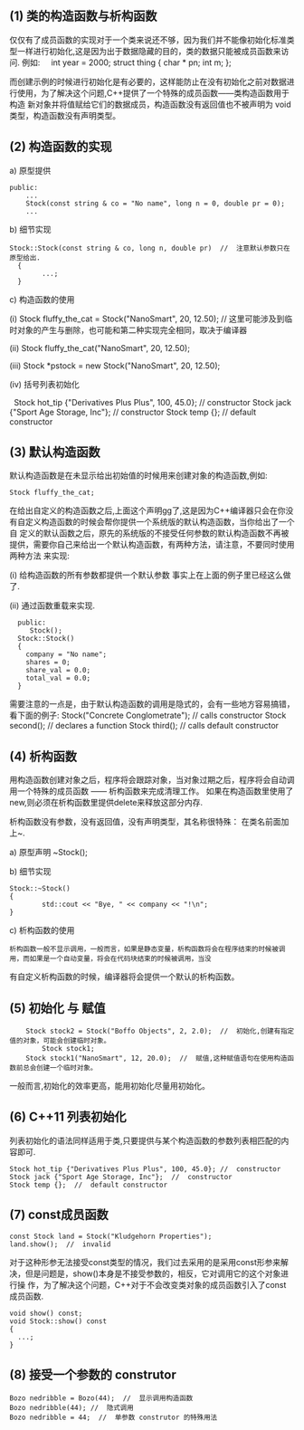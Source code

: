 ## (1) 类的构造函数与析构函数
  
  仅仅有了成员函数的实现对于一个类来说还不够，因为我们并不能像初始化标准类型一样进行初始化,这是因为出于数据隐藏的目的，类的数据只能被成员函数来访问.
例如:
    
    int year = 2000;
    struct thing {
      char * pn;
      int m;
    };
  
  而创建示例的时候进行初始化是有必要的，这样能防止在没有初始化之前对数据进行使用，为了解决这个问题,C++提供了一个特殊的成员函数——类构造函数用于构造
新对象并将值赋给它们的数据成员，构造函数没有返回值也不被声明为 void 类型，构造函数没有声明类型。

## (2) 构造函数的实现
a)  原型提供
  
  	public:
  		...
  		Stock(const string & co = "No name", long n = 0, double pr = 0);
  		...
b) 细节实现
  
  	Stock::Stock(const string & co, long n, double pr)  //  注意默认参数只在原型给出.
	  {
    		...;
  	  }
c)  构造函数的使用

  (i)   Stock fluffy_the_cat = Stock("NanoSmart", 20, 12.50);	//	这里可能涉及到临时对象的产生与删除，也可能和第二种实现完全相同，取决于编译器
  
  (ii)  Stock fluffy_the_cat("NanoSmart", 20, 12.50);
  
  (iii) Stock *pstock = new Stock("NanoSmart", 20, 12.50);
  
  (iv)  括号列表初始化
  
    Stock hot_tip {"Derivatives Plus Plus", 100, 45.0}; //  constructor
    Stock jack {"Sport Age Storage, Inc"};  //  constructor
    Stock temp {};  //  default constructor

## (3) 默认构造函数
  
  默认构造函数是在未显示给出初始值的时候用来创建对象的构造函数,例如:
    
    Stock fluffy_the_cat; 
  
  在给出自定义的构造函数之后,上面这个声明gg了,这是因为C++编译器只会在你没有自定义构造函数的时候会帮你提供一个系统版的默认构造函数，当你给出了一个自
定义的默认函数之后，原先的系统版的不接受任何参数的默认构造函数不再被提供，需要你自己来给出一个默认构造函数，有两种方法，请注意，不要同时使用两种方法
来实现:

  (i) 给构造函数的所有参数都提供一个默认参数
      事实上在上面的例子里已经这么做了.
  
  (ii)  通过函数重载来实现.
      
      public:    
         Stock();    
      Stock::Stock()
      {
        company = "No name";
        shares = 0;
        share_val = 0.0;
        total_val = 0.0;
      }
  
  需要注意的一点是，由于默认构造函数的调用是隐式的，会有一些地方容易搞错，看下面的例子:
  Stock("Concrete Conglometrate");  //  calls constructor
  Stock second(); //  declares a function
  Stock third();  //  calls default constructor

## (4) 析构函数
  
  用构造函数创建对象之后，程序将会跟踪对象，当对象过期之后，程序将会自动调用一个特殊的成员函数  ——  析构函数来完成清理工作。 如果在构造函数里使用了
new,则必须在析构函数里提供delete来释放这部分内存.

  析构函数没有参数，没有返回值，没有声明类型，其名称很特殊： 在类名前面加上~.
  
  a)  原型声明
  ~Stock();
  
  b)  细节实现
  
  	Stock::~Stock()
  	{
    		std::cout << "Bye, " << company << "!\n";
  	}
  
  c)  析构函数的使用
  
    析构函数一般不显示调用，一般而言，如果是静态变量，析构函数将会在程序结束的时候被调用，而如果是一个自动变量，将会在代码块结束的时候被调用，当没
  有自定义析构函数的时候，编译器将会提供一个默认的析构函数。
    
## (5) 初始化 与 赋值

		Stock stock2 = Stock("Boffo Objects", 2, 2.0);  //  初始化,创建有指定值的对象，可能会创建临时对象。
    		Stock stock1;
		Stock stock1("NanoSmart", 12, 20.0);  //  赋值,这种赋值语句在使用构造函数前总会创建一个临时对象。
  
  一般而言,初始化的效率更高，能用初始化尽量用初始化。
  
## (6) C++11 列表初始化
  
  列表初始化的语法同样适用于类,只要提供与某个构造函数的参数列表相匹配的内容即可.
  
  	Stock hot_tip {"Derivatives Plus Plus", 100, 45.0}; //  constructor
  	Stock jack {"Sport Age Storage, Inc"};  //  constructor
  	Stock temp {};  //  default constructor
  
## (7) const成员函数
  
  	const Stock land = Stock("Kludgehorn Properties");
  	land.show();  //  invalid
  
  对于这种形参无法接受const类型的情况，我们过去采用的是采用const形参来解决，但是问题是，show()本身是不接受参数的，相反，它对调用它的这个对象进行操
作，为了解决这个问题，C++对于不会改变类对象的成员函数引入了const 成员函数.

	void show() const;
	void Stock::show() const
	{
	  ...;
	}

## (8) 接受一个参数的 construtor

	Bozo nedribble = Bozo(44);  //  显示调用构造函数
	Bozo nedribble(44); //  隐式调用
	Bozo nedribble = 44;  //  单参数 construtor 的特殊用法

